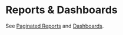# Reports & Dashboards

See [Paginated Reports](../../User%20Interfaces/Reports%20&%20Dashboards/Paginated%20Reports/Paginated%20Reports.md) and [Dashboards](../../User%20Interfaces/Reports%20&%20Dashboards/Dashboards/Dashboards.md).
